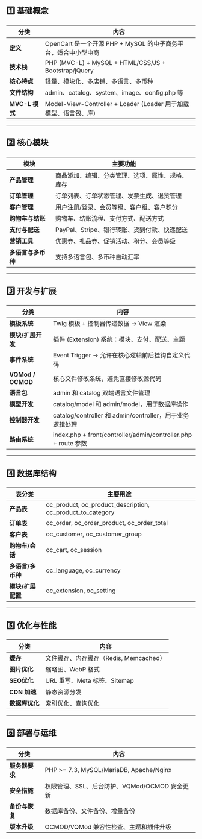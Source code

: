 ## 1️⃣ 基础概念

|分类|内容|
|---|---|
|**定义**|OpenCart 是一个开源 PHP + MySQL 的电子商务平台，适合中小型电商|
|**技术栈**|PHP (MVC-L) + MySQL + HTML/CSS/JS + Bootstrap/jQuery|
|**核心特点**|轻量、模块化、多店铺、多语言、多币种|
|**文件结构**|admin、catalog、system、image、config.php 等|
|**MVC-L 模式**|Model-View-Controller + Loader (Loader 用于加载模型、语言包、库)|

---

## 2️⃣ 核心模块

|模块|主要功能|
|---|---|
|**产品管理**|商品添加、编辑、分类管理、选项、属性、规格、库存|
|**订单管理**|订单列表、订单状态管理、发票生成、退货管理|
|**客户管理**|用户注册/登录、会员等级、客户组、客户积分|
|**购物车与结账**|购物车、结账流程、支付方式、配送方式|
|**支付与配送**|PayPal、Stripe、银行转账、货到付款、快递配送|
|**营销工具**|优惠券、礼品券、促销活动、积分、会员等级|
|**多语言与多币种**|支持多语言包、多币种自动汇率|

---

## 3️⃣ 开发与扩展

|分类|内容|
|---|---|
|**模板系统**|Twig 模板 + 控制器传递数据 → View 渲染|
|**模块/扩展开发**|插件 (Extension) 系统：模块、支付、配送、主题|
|**事件系统**|Event Trigger → 允许在核心逻辑前后挂钩自定义代码|
|**VQMod / OCMOD**|核心文件修改系统，避免直接修改源代码|
|**语言包**|admin 和 catalog 双端语言文件管理|
|**模型开发**|catalog/model 和 admin/model，用于数据库操作|
|**控制器开发**|catalog/controller 和 admin/controller，用于业务逻辑处理|
|**路由系统**|index.php + front/controller/admin/controller.php + route 参数|

---

## 4️⃣ 数据库结构

|表分类|主要用途|
|---|---|
|**产品表**|oc_product, oc_product_description, oc_product_to_category|
|**订单表**|oc_order, oc_order_product, oc_order_total|
|**客户表**|oc_customer, oc_customer_group|
|**购物车/会话**|oc_cart, oc_session|
|**多语言/多币种**|oc_language, oc_currency|
|**模块/扩展配置**|oc_extension, oc_setting|

---

## 5️⃣ 优化与性能

|分类|内容|
|---|---|
|**缓存**|文件缓存、内存缓存（Redis, Memcached）|
|**图片优化**|缩略图、WebP 格式|
|**SEO优化**|URL 重写、Meta 标签、Sitemap|
|**CDN 加速**|静态资源分发|
|**数据库优化**|索引优化、查询优化|

---

## 6️⃣ 部署与运维

|分类|内容|
|---|---|
|**服务器要求**|PHP >= 7.3, MySQL/MariaDB, Apache/Nginx|
|**安全措施**|权限管理、SSL、后台防护、VQMod/OCMOD 安全更新|
|**备份与恢复**|数据库备份、文件备份、增量备份|
|**版本升级**|OCMOD/VQMod 兼容性检查、主题和插件升级|